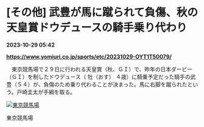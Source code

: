 # [その他] 武豊が馬に蹴られて負傷、秋の天皇賞ドウデュースの騎手乗り代わり

**2023-10-29 05:42**

**https://www.yomiuri.co.jp/sports/etc/20231029-OYT1T50079/**

　東京競馬場で２９日に行われる天皇賞（秋、ＧＩ）で、昨年の日本ダービー（ＧＩ）を制したドウデュース（ 牡（おす） ４歳）に騎乗予定だった騎手の武豊（５４）が、負傷のため乗り代わることが決まった。馬に右脚を蹴られたという。戸崎圭太が手綱を取る。

[![東京競馬場](https://www.yomiuri.co.jp/media/2023/10/20231029-OYT1I50057-1.jpg)](https://www.yomiuri.co.jp/pluralphoto/20231029-OYT1I50057/)

東京競馬場